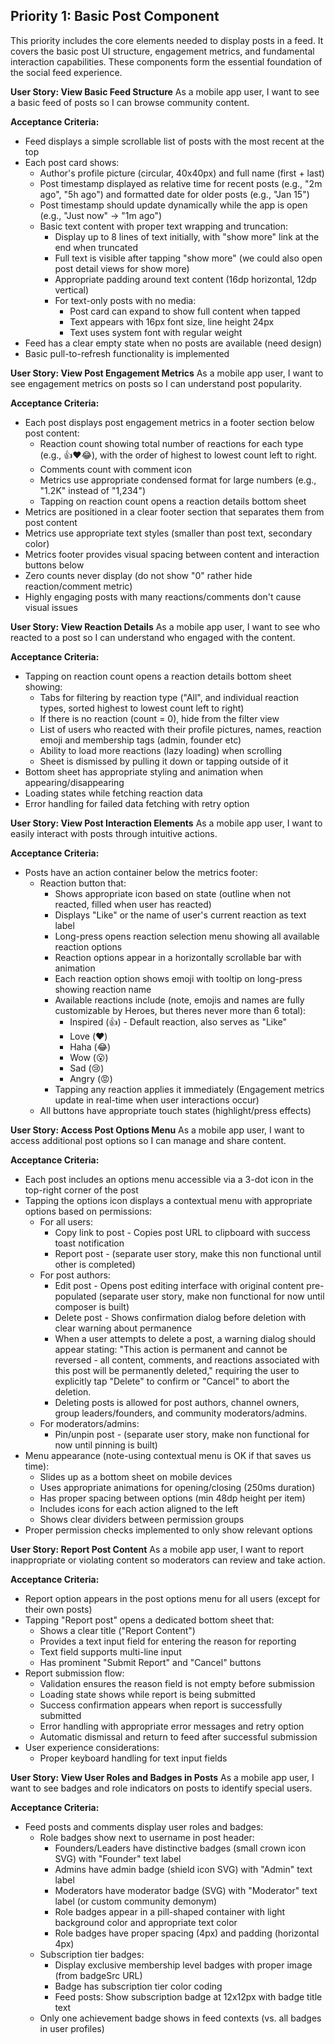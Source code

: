 ## Priority 1: Basic Post Component
This priority includes the core elements needed to display posts in a feed. It covers the basic post UI structure, engagement metrics, and fundamental interaction capabilities. These components form the essential foundation of the social feed experience.

**User Story: View Basic Feed Structure**
As a mobile app user, I want to see a basic feed of posts so I can browse community content.

**Acceptance Criteria:**
- Feed displays a simple scrollable list of posts with the most recent at the top
- Each post card shows:
  - Author's profile picture (circular, 40x40px) and full name (first + last)
  - Post timestamp displayed as relative time for recent posts (e.g., "2m ago", "5h ago") and formatted date for older posts (e.g., "Jan 15")
  - Post timestamp should update dynamically while the app is open (e.g., "Just now" → "1m ago")
  - Basic text content with proper text wrapping and truncation:
    - Display up to 8 lines of text initially, with "show more" link at the end when truncated
    - Full text is visible after tapping "show more" (we could also open post detail views for show more)
    - Appropriate padding around text content (16dp horizontal, 12dp vertical)
    - For text-only posts with no media:
      - Post card can expand to show full content when tapped
      - Text appears with 16px font size, line height 24px
      - Text uses system font with regular weight
- Feed has a clear empty state when no posts are available (need design)
- Basic pull-to-refresh functionality is implemented

**User Story: View Post Engagement Metrics**
As a mobile app user, I want to see engagement metrics on posts so I can understand post popularity.

**Acceptance Criteria:**
- Each post displays post engagement metrics in a footer section below post content:
  - Reaction count showing total number of reactions for each type (e.g., 👍❤️😂), with the order of highest to lowest count left to right.
  - Comments count with comment icon
  - Metrics use appropriate condensed format for large numbers (e.g., "1.2K" instead of "1,234")
  - Tapping on reaction count opens a reaction details bottom sheet
- Metrics are positioned in a clear footer section that separates them from post content
- Metrics use appropriate text styles (smaller than post text, secondary color)
- Metrics footer provides visual spacing between content and interaction buttons below
- Zero counts never display (do not show "0" rather hide reaction/comment metric)
- Highly engaging posts with many reactions/comments don't cause visual issues

**User Story: View Reaction Details**
As a mobile app user, I want to see who reacted to a post so I can understand who engaged with the content.

**Acceptance Criteria:**
- Tapping on reaction count opens a reaction details bottom sheet showing:
  - Tabs for filtering by reaction type ("All", and individual reaction types, sorted highest to lowest count left to right)
  - If there is no reaction (count = 0), hide from the filter view
  - List of users who reacted with their profile pictures, names, reaction emoji and membership tags (admin, founder etc)
  - Ability to load more reactions (lazy loading) when scrolling
  - Sheet is dismissed by pulling it down or tapping outside of it
- Bottom sheet has appropriate styling and animation when appearing/disappearing
- Loading states while fetching reaction data
- Error handling for failed data fetching with retry option

**User Story: View Post Interaction Elements**
As a mobile app user, I want to easily interact with posts through intuitive actions.

**Acceptance Criteria:**
- Posts have an action container below the metrics footer:
  - Reaction button that:
    - Shows appropriate icon based on state (outline when not reacted, filled when user has reacted)
    - Displays "Like" or the name of user's current reaction as text label
    - Long-press opens reaction selection menu showing all available reaction options
    - Reaction options appear in a horizontally scrollable bar with animation
    - Each reaction option shows emoji with tooltip on long-press showing reaction name
    - Available reactions include (note, emojis and names are fully customizable by Heroes, but theres never more than 6 total):
      - Inspired (👍) - Default reaction, also serves as "Like"
      - Love (❤️)
      - Haha (😂)
      - Wow (😮)
      - Sad (😢)
      - Angry (😡)
    - Tapping any reaction applies it immediately (Engagement metrics update in real-time when user interactions occur)
  - All buttons have appropriate touch states (highlight/press effects)

**User Story: Access Post Options Menu**
As a mobile app user, I want to access additional post options so I can manage and share content.

**Acceptance Criteria:**
- Each post includes an options menu accessible via a 3-dot icon in the top-right corner of the post
- Tapping the options icon displays a contextual menu with appropriate options based on permissions:
  - For all users:
    - Copy link to post - Copies post URL to clipboard with success toast notification
    - Report post - (separate user story, make this non functional until other is completed)
  - For post authors:
    - Edit post - Opens post editing interface with original content pre-populated (separate user story, make non functional for now until composer is built)
    - Delete post - Shows confirmation dialog before deletion with clear warning about permanence
    - When a user attempts to delete a post, a warning dialog should appear stating: "This action is permanent and cannot be reversed - all content, comments, and reactions associated with this post will be permanently deleted," requiring the user to explicitly tap "Delete" to confirm or "Cancel" to abort the deletion.
    - Deleting posts is allowed for post authors, channel owners, group leaders/founders, and community moderators/admins.
  - For moderators/admins:
    - Pin/unpin post - (separate user story, make non functional for now until pinning is built)
- Menu appearance (note-using contextual menu is OK if that saves us time):
  - Slides up as a bottom sheet on mobile devices
  - Uses appropriate animations for opening/closing (250ms duration)
  - Has proper spacing between options (min 48dp height per item)
  - Includes icons for each action aligned to the left
  - Shows clear dividers between permission groups
- Proper permission checks implemented to only show relevant options

**User Story: Report Post Content**
As a mobile app user, I want to report inappropriate or violating content so moderators can review and take action.

**Acceptance Criteria:**
- Report option appears in the post options menu for all users (except for their own posts)
- Tapping "Report post" opens a dedicated bottom sheet that:
  - Shows a clear title ("Report Content")
  - Provides a text input field for entering the reason for reporting
  - Text field supports multi-line input
  - Has prominent "Submit Report" and "Cancel" buttons
- Report submission flow:
  - Validation ensures the reason field is not empty before submission
  - Loading state shows while report is being submitted
  - Success confirmation appears when report is successfully submitted
  - Error handling with appropriate error messages and retry option
  - Automatic dismissal and return to feed after successful submission
- User experience considerations:
  - Proper keyboard handling for text input fields

**User Story: View User Roles and Badges in Posts** <!-- check with Michael/Furkan -->
As a mobile app user, I want to see badges and role indicators on posts to identify special users.

**Acceptance Criteria:**
- Feed posts and comments display user roles and badges:
  - Role badges show next to username in post header:
    - Founders/Leaders have distinctive badges (small crown icon SVG) with "Founder" text label
    - Admins have admin badge (shield icon SVG) with "Admin" text label
    - Moderators have moderator badge (SVG) with "Moderator" text label (or custom community demonym)
    - Role badges appear in a pill-shaped container with light background color and appropriate text color
    - Role badges have proper spacing (4px) and padding (horizontal 4px)
  - Subscription tier badges:
    - Display exclusive membership level badges with proper image (from badgeSrc URL)
    - Badge has subscription tier color coding
    - Feed posts: Show subscription badge at 12x12px with badge title text
  - Only one achievement badge shows in feed contexts (vs. all badges in user profiles)